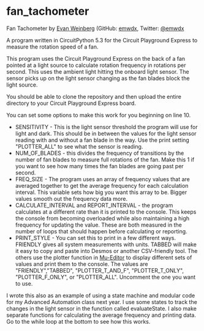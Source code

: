 # fan_tachometer

Fan Tachometer by [Evan Weinberg](http://www.evanweinberg.com) (GitHub: [emwdx](https://github.com/emwdx), Twitter: [@emwdx](https://twitter.com/emwdx)

A program written in CircuitPython 5.3 for the Circuit Playground Express to measure the rotation speed of a fan.

This program uses the Circuit Playground Express on the back of a fan pointed at a light source to calculate rotation frequency in rotations per second. This uses the ambient light hitting the onboard light sensor. The sensor picks up on the light sensor changing as the fan blades block the light source. 

You should be able to clone the repository and then upload the entire directory to your Circuit Playground Express board. 

You can set some options to make this work for you beginning on line 10.

* SENSITIVITY - This is the light sensor threshold the program will use for light and dark. This should be in between the values for the light sensor reading with and without a fan blade in the way. Use the print setting "PLOTTER_ALL" to see what the sensor is reading.
* NUM_OF_BLADES - this divides the frequency of transitions by the number of fan blades to measure full rotations of the fan. Make this 1 if you want to see how many times the fan blades are going past per second.
* FREQ_SIZE - The program uses an array of frequency values that are averaged together to get the average frequency for each calculation interval. This variable sets how big you want this array to be. Bigger values smooth out the frequency data more.
* CALCULATE_INTERVAL and REPORT_INTERVAL - the program calculates at a different rate than it is printed to the console. This keeps the console from becoming overloaded while also maintaining a high frequency for updating the value. These are both measured in the number of loops that should happen before calculating or reporting.
* PRINT_STYLE - You can set this to print in a few different ways. FRIENDLY gives all system measurements with units. TABBED will make it easy to copy and paste into Desmos or another CSV-friendly tool. The others use the plotter function in [Mu-Editor](https://codewith.mu) to display different sets of values and print them to the console. The values are "FRIENDLY","TABBED", "PLOTTER_T_AND_F", "PLOTTER_T_ONLY", "PLOTTER_F_ONLY", or "PLOTTER_ALL". Uncomment the one you want to use.

I wrote this also as an example of using a state machine and modular code for my Advanced Automation class next year. I use some states to track the changes in the light sensor in the function called evaluateState. I also make separate functions for calculating the average frequency and printing data. Go to the while loop at the bottom to see how this works.


